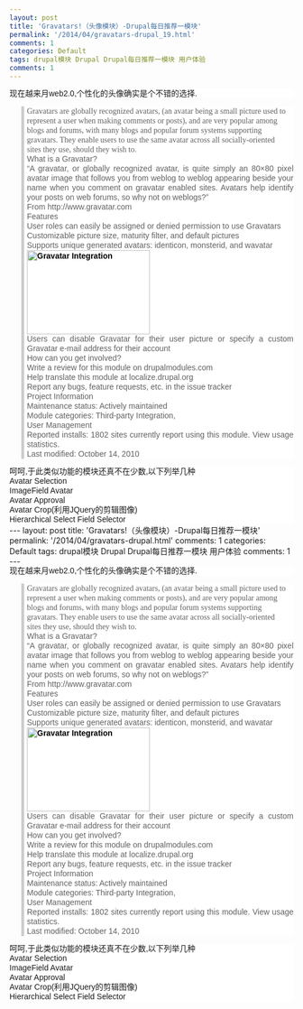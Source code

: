 ```yaml
---
layout: post
title: 'Gravatars!（头像模块）-Drupal每日推荐一模块'
permalink: '/2014/04/gravatars-drupal_19.html'
comments: 1
categories: Default
tags: drupal模块 Drupal Drupal每日推荐一模块 用户体验
comments: 1
---
```

<div style="background-color: white; font-family: Arial, Verdana, sans-serif; font-size: 14px; line-height: 17px; margin-bottom: 0cm; text-align: justify;">现在越来月web2.0,个性化的头像确实是个不错的选择.</div>

<blockquote style="background-color: white; border-left-color: rgb(204, 204, 204); border-left-style: solid; border-left-width: 5px; font-family: Arial, Verdana, sans-serif; font-size: 14px; margin-left: 1.5em; padding-left: 5px; text-align: justify;"><div style="line-height: 17px; margin-bottom: 0cm;"><span style="font-family: 'Times New Roman', serif;"><span lang="en-US">Gravatars are globally recognized avatars, (an avatar being a small picture used to</span></span></div><div style="line-height: 17px; margin-bottom: 0cm;"><span style="font-family: 'Times New Roman', serif;"><span lang="en-US">represent a user when making comments or posts), and are very popular among</span></span></div><div style="line-height: 17px; margin-bottom: 0cm;"><span style="font-family: 'Times New Roman', serif;"><span lang="en-US">blogs and forums, with many blogs and popular forum systems supporting</span></span></div><div style="line-height: 17px; margin-bottom: 0cm;"><span style="font-family: 'Times New Roman', serif;"><span lang="en-US">gravatars. They enable users to use the same avatar across all socially-oriented</span></span></div><div style="line-height: 17px; margin-bottom: 0cm;"><span style="font-family: 'Times New Roman', serif;"><span lang="en-US">sites they use, should they wish to.</span></span></div><div style="line-height: 17px; margin-bottom: 0cm;"><span style="font-family: 'Times New Roman', serif;"><span lang="en-US"></span></span></div><div style="line-height: 17px; margin-bottom: 0cm;">What is a Gravatar?</div><div style="line-height: 17px; margin-bottom: 0cm;"></div><div style="line-height: 17px; margin-bottom: 0cm;">“A gravatar, or globally recognized avatar, is quite simply an 80×80 pixel avatar image that follows you from weblog to weblog appearing beside your name when you comment on gravatar enabled sites. Avatars help identify your posts on web forums, so why not on weblogs?”</div><div style="line-height: 17px; margin-bottom: 0cm;">From http://www.gravatar.com</div><div style="line-height: 17px; margin-bottom: 0cm;">Features</div><div style="line-height: 17px; margin-bottom: 0cm;">User roles can easily be assigned or denied permission to use Gravatars</div><div style="line-height: 17px; margin-bottom: 0cm;">Customizable picture size, maturity filter, and default pictures</div><div style="line-height: 17px; margin-bottom: 0cm;">Supports unique generated avatars: identicon, monsterid, and wavatar</div><div style="line-height: 17px;"><a href="http://napoler.ixiezi.com/node/445422" style="color: black; font-weight: bold;"><img alt="Gravatar Integration" class="image image-thumbnail" height="149" src="http://drupal.org/files/images/drupal-6_gravatar.thumbnail.png" style="border: none;" width="218"/></a></div><div style="line-height: 17px; margin-bottom: 0cm;">Users can disable Gravatar for their user picture or specify a custom Gravatar e-mail address for their account</div><div style="line-height: 17px; margin-bottom: 0cm;">How can you get involved?</div><div style="line-height: 17px; margin-bottom: 0cm;">Write a review for this module on drupalmodules.com</div><div style="line-height: 17px; margin-bottom: 0cm;">Help translate this module at localize.drupal.org</div><div style="line-height: 17px; margin-bottom: 0cm;">Report any bugs, feature requests, etc. in the issue tracker</div><div style="line-height: 17px; margin-bottom: 0cm;">Project Information</div><div style="line-height: 17px; margin-bottom: 0cm;">Maintenance status: Actively maintained</div><div style="line-height: 17px; margin-bottom: 0cm;">Module categories: Third-party Integration,</div><div style="line-height: 17px; margin-bottom: 0cm;">User Management</div><div style="line-height: 17px; margin-bottom: 0cm;">Reported installs: 1802 sites currently report using this module. View usage statistics.</div><div style="line-height: 17px; margin-bottom: 0cm;">Last modified: October 14, 2010</div></blockquote>

<div style="background-color: white; font-family: Arial, Verdana, sans-serif; font-size: 14px; line-height: 17px; margin-bottom: 0cm; text-align: justify;">呵呵,于此类似功能的模块还真不在少数,以下列举几种</div>

<div style="background-color: white; font-family: Arial, Verdana, sans-serif; font-size: 14px; line-height: 17px; margin-bottom: 0cm; text-align: justify;">Avatar Selection</div>

<div style="background-color: white; font-family: Arial, Verdana, sans-serif; font-size: 14px; line-height: 17px; margin-bottom: 0cm; text-align: justify;">ImageField Avatar</div>

<div style="background-color: white; font-family: Arial, Verdana, sans-serif; font-size: 14px; line-height: 17px; margin-bottom: 0cm; text-align: justify;">Avatar Approval</div>

<div style="background-color: white; font-family: Arial, Verdana, sans-serif; font-size: 14px; line-height: 17px; margin-bottom: 0cm; text-align: justify;">Avatar Crop(利用JQuery的剪辑图像)</div>

<div style="background-color: white; font-family: Arial, Verdana, sans-serif; font-size: 14px; line-height: 17px; margin-bottom: 0cm; text-align: justify;">Hierarchical Select Field Selector</div>---
layout: post
title: 'Gravatars!（头像模块）-Drupal每日推荐一模块'
permalink: '/2014/04/gravatars-drupal.html'
comments: 1
categories: Default
tags: drupal模块 Drupal Drupal每日推荐一模块 用户体验
comments: 1
---
<div style="background-color: white; font-family: Arial, Verdana, sans-serif; font-size: 14px; line-height: 17px; margin-bottom: 0cm; text-align: justify;">现在越来月web2.0,个性化的头像确实是个不错的选择.</div>

<blockquote style="background-color: white; border-left-color: rgb(204, 204, 204); border-left-style: solid; border-left-width: 5px; font-family: Arial, Verdana, sans-serif; font-size: 14px; margin-left: 1.5em; padding-left: 5px; text-align: justify;"><div style="line-height: 17px; margin-bottom: 0cm;"><span style="font-family: 'Times New Roman', serif;"><span lang="en-US">Gravatars are globally recognized avatars, (an avatar being a small picture used to</span></span></div><div style="line-height: 17px; margin-bottom: 0cm;"><span style="font-family: 'Times New Roman', serif;"><span lang="en-US">represent a user when making comments or posts), and are very popular among</span></span></div><div style="line-height: 17px; margin-bottom: 0cm;"><span style="font-family: 'Times New Roman', serif;"><span lang="en-US">blogs and forums, with many blogs and popular forum systems supporting</span></span></div><div style="line-height: 17px; margin-bottom: 0cm;"><span style="font-family: 'Times New Roman', serif;"><span lang="en-US">gravatars. They enable users to use the same avatar across all socially-oriented</span></span></div><div style="line-height: 17px; margin-bottom: 0cm;"><span style="font-family: 'Times New Roman', serif;"><span lang="en-US">sites they use, should they wish to.</span></span></div><div style="line-height: 17px; margin-bottom: 0cm;"><span style="font-family: 'Times New Roman', serif;"><span lang="en-US"></span></span></div><div style="line-height: 17px; margin-bottom: 0cm;">What is a Gravatar?</div><div style="line-height: 17px; margin-bottom: 0cm;"></div><div style="line-height: 17px; margin-bottom: 0cm;">“A gravatar, or globally recognized avatar, is quite simply an 80×80 pixel avatar image that follows you from weblog to weblog appearing beside your name when you comment on gravatar enabled sites. Avatars help identify your posts on web forums, so why not on weblogs?”</div><div style="line-height: 17px; margin-bottom: 0cm;">From http://www.gravatar.com</div><div style="line-height: 17px; margin-bottom: 0cm;">Features</div><div style="line-height: 17px; margin-bottom: 0cm;">User roles can easily be assigned or denied permission to use Gravatars</div><div style="line-height: 17px; margin-bottom: 0cm;">Customizable picture size, maturity filter, and default pictures</div><div style="line-height: 17px; margin-bottom: 0cm;">Supports unique generated avatars: identicon, monsterid, and wavatar</div><div style="line-height: 17px;"><a href="http://napoler.ixiezi.com/node/445422" style="color: black; font-weight: bold;"><img alt="Gravatar Integration" class="image image-thumbnail" height="149" src="http://drupal.org/files/images/drupal-6_gravatar.thumbnail.png" style="border: none;" width="218"/></a></div><div style="line-height: 17px; margin-bottom: 0cm;">Users can disable Gravatar for their user picture or specify a custom Gravatar e-mail address for their account</div><div style="line-height: 17px; margin-bottom: 0cm;">How can you get involved?</div><div style="line-height: 17px; margin-bottom: 0cm;">Write a review for this module on drupalmodules.com</div><div style="line-height: 17px; margin-bottom: 0cm;">Help translate this module at localize.drupal.org</div><div style="line-height: 17px; margin-bottom: 0cm;">Report any bugs, feature requests, etc. in the issue tracker</div><div style="line-height: 17px; margin-bottom: 0cm;">Project Information</div><div style="line-height: 17px; margin-bottom: 0cm;">Maintenance status: Actively maintained</div><div style="line-height: 17px; margin-bottom: 0cm;">Module categories: Third-party Integration,</div><div style="line-height: 17px; margin-bottom: 0cm;">User Management</div><div style="line-height: 17px; margin-bottom: 0cm;">Reported installs: 1802 sites currently report using this module. View usage statistics.</div><div style="line-height: 17px; margin-bottom: 0cm;">Last modified: October 14, 2010</div></blockquote>

<div style="background-color: white; font-family: Arial, Verdana, sans-serif; font-size: 14px; line-height: 17px; margin-bottom: 0cm; text-align: justify;">呵呵,于此类似功能的模块还真不在少数,以下列举几种</div>

<div style="background-color: white; font-family: Arial, Verdana, sans-serif; font-size: 14px; line-height: 17px; margin-bottom: 0cm; text-align: justify;">Avatar Selection</div>

<div style="background-color: white; font-family: Arial, Verdana, sans-serif; font-size: 14px; line-height: 17px; margin-bottom: 0cm; text-align: justify;">ImageField Avatar</div>

<div style="background-color: white; font-family: Arial, Verdana, sans-serif; font-size: 14px; line-height: 17px; margin-bottom: 0cm; text-align: justify;">Avatar Approval</div>

<div style="background-color: white; font-family: Arial, Verdana, sans-serif; font-size: 14px; line-height: 17px; margin-bottom: 0cm; text-align: justify;">Avatar Crop(利用JQuery的剪辑图像)</div>

<div style="background-color: white; font-family: Arial, Verdana, sans-serif; font-size: 14px; line-height: 17px; margin-bottom: 0cm; text-align: justify;">Hierarchical Select Field Selector</div>